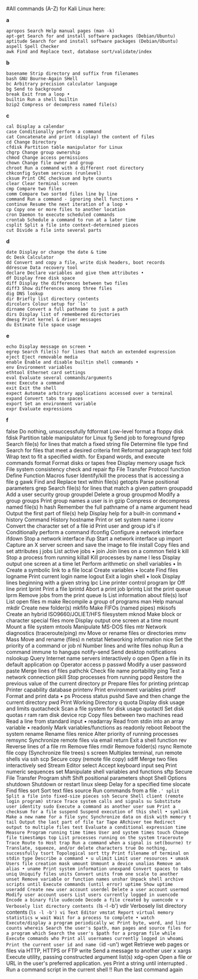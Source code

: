 #All commands (A-Z) for Kali Linux here:

**a**

    apropos Search Help manual pages (man -k)
    apt-get Search for and install software packages (Debian/Ubuntu)
    aptitude Search for and install software packages (Debian/Ubuntu)
    aspell Spell Checker
    awk Find and Replace text, database sort/validate/index
**b**

    basename Strip directory and suffix from filenames
    bash GNU Bourne-Again SHell
    bc Arbitrary precision calculator language
    bg Send to background
    break Exit from a loop •
    builtin Run a shell builtin
    bzip2 Compress or decompress named file(s)

**c**

    cal Display a calendar
    case Conditionally perform a command
    cat Concatenate and print (display) the content of files
    cd Change Directory
    cfdisk Partition table manipulator for Linux
    chgrp Change group ownership
    chmod Change access permissions
    chown Change file owner and group
    chroot Run a command with a different root directory
    chkconfig System services (runlevel)
    cksum Print CRC checksum and byte counts
    clear Clear terminal screen
    cmp Compare two files
    comm Compare two sorted files line by line
    command Run a command - ignoring shell functions •
    continue Resume the next iteration of a loop •
    cp Copy one or more files to another location
    cron Daemon to execute scheduled commands
    crontab Schedule a command to run at a later time
    csplit Split a file into context-determined pieces
    cut Divide a file into several parts

**d**

    date Display or change the date & time
    dc Desk Calculator
    dd Convert and copy a file, write disk headers, boot records
    ddrescue Data recovery tool
    declare Declare variables and give them attributes •
    df Display free disk space
    diff Display the differences between two files
    diff3 Show differences among three files
    dig DNS lookup
    dir Briefly list directory contents
    dircolors Colour setup for `ls'
    dirname Convert a full pathname to just a path
    dirs Display list of remembered directories
    dmesg Print kernel & driver messages
    du Estimate file space usage

**e**

    echo Display message on screen •
    egrep Search file(s) for lines that match an extended expression
    eject Eject removable media
    enable Enable and disable builtin shell commands •
    env Environment variables
    ethtool Ethernet card settings
    eval Evaluate several commands/arguments
    exec Execute a command
    exit Exit the shell
    expect Automate arbitrary applications accessed over a terminal
    expand Convert tabs to spaces
    export Set an environment variable
    expr Evaluate expressions

**f**

false Do nothing, unsuccessfully
fdformat Low-level format a floppy disk
fdisk Partition table manipulator for Linux
fg Send job to foreground
fgrep Search file(s) for lines that match a fixed string
file Determine file type
find Search for files that meet a desired criteria
fmt Reformat paragraph text
fold Wrap text to fit a specified width.
for Expand words, and execute commands
format Format disks or tapes
free Display memory usage
fsck File system consistency check and repair
ftp File Transfer Protocol
function Define Function Macros
fuser Identify/kill the process that is accessing a file
g
gawk Find and Replace text within file(s)
getopts Parse positional parameters
grep Search file(s) for lines that match a given pattern
groupadd Add a user security group
groupdel Delete a group
groupmod Modify a group
groups Print group names a user is in
gzip Compress or decompress named file(s)
h
hash Remember the full pathname of a name argument
head Output the first part of file(s)
help Display help for a built-in command •
history Command History
hostname Print or set system name
i
iconv Convert the character set of a file
id Print user and group id's
if Conditionally perform a command
ifconfig Configure a network interface
ifdown Stop a network interface
ifup Start a network interface up
import Capture an X server screen and save the image to file
install Copy files and set attributes
j
jobs List active jobs •
join Join lines on a common field
k
kill Stop a process from running
killall Kill processes by name
l
less Display output one screen at a time
let Perform arithmetic on shell variables •
ln Create a symbolic link to a file
local Create variables •
locate Find files
logname Print current login name
logout Exit a login shell •
look Display lines beginning with a given string
lpc Line printer control program
lpr Off line print
lprint Print a file
lprintd Abort a print job
lprintq List the print queue
lprm Remove jobs from the print queue
ls List information about file(s)
lsof List open files
m
make Recompile a group of programs
man Help manual
mkdir Create new folder(s)
mkfifo Make FIFOs (named pipes)
mkisofs Create an hybrid ISO9660/JOLIET/HFS filesystem
mknod Make block or character special files
more Display output one screen at a time
mount Mount a file system
mtools Manipulate MS-DOS files
mtr Network diagnostics (traceroute/ping)
mv Move or rename files or directories
mmv Mass Move and rename (files)
n
netstat Networking information
nice Set the priority of a command or job
nl Number lines and write files
nohup Run a command immune to hangups
notify-send Send desktop notifications
nslookup Query Internet name servers interactively
o
open Open a file in its default application
op Operator access
p
passwd Modify a user password
paste Merge lines of files
pathchk Check file name portability
ping Test a network connection
pkill Stop processes from running
popd Restore the previous value of the current directory
pr Prepare files for printing
printcap Printer capability database
printenv Print environment variables
printf Format and print data •
ps Process status
pushd Save and then change the current directory
pwd Print Working Directory
q
quota Display disk usage and limits
quotacheck Scan a file system for disk usage
quotactl Set disk quotas
r
ram ram disk device
rcp Copy files between two machines
read Read a line from standard input •
readarray Read from stdin into an array variable •
readonly Mark variables/functions as readonly
reboot Reboot the system
rename Rename files
renice Alter priority of running processes
remsync Synchronize remote files via email
return Exit a shell function
rev Reverse lines of a file
rm Remove files
rmdir Remove folder(s)
rsync Remote file copy (Synchronize file trees)
s
screen Multiplex terminal, run remote shells via ssh
scp Secure copy (remote file copy)
sdiff Merge two files interactively
sed Stream Editor
select Accept keyboard input
seq Print numeric sequences
set Manipulate shell variables and functions
sftp Secure File Transfer Program
shift Shift positional parameters
shopt Shell Options
shutdown Shutdown or restart linux
sleep Delay for a specified time
slocate Find files
sort Sort text files
source Run commands from a file `.'
split Split a file into fixed-size pieces
ssh Secure Shell client (remote login program)
strace Trace system calls and signals
su Substitute user identity
sudo Execute a command as another user
sum Print a checksum for a file
suspend Suspend execution of this shell •
symlink Make a new name for a file
sync Synchronize data on disk with memory
t
tail Output the last part of file
tar Tape ARchiver
tee Redirect output to multiple files
test Evaluate a conditional expression
time Measure Program running time
times User and system times
touch Change file timestamps
top List processes running on the system
traceroute Trace Route to Host
trap Run a command when a signal is set(bourne)
tr Translate, squeeze, and/or delete characters
true Do nothing, successfully
tsort Topological sort
tty Print filename of terminal on stdin
type Describe a command •
u
ulimit Limit user resources •
umask Users file creation mask
umount Unmount a device
unalias Remove an alias •
uname Print system information
unexpand Convert spaces to tabs
uniq Uniquify files
units Convert units from one scale to another
unset Remove variable or function names
unshar Unpack shell archive scripts
until Execute commands (until error)
uptime Show uptime
useradd Create new user account
userdel Delete a user account
usermod Modify user account
users List users currently logged in
uuencode Encode a binary file
uudecode Decode a file created by uuencode
v
v Verbosely list directory contents (`ls -l -b')
vdir Verbosely list directory contents (`ls -l -b')
vi Text Editor
vmstat Report virtual memory statistics
w
wait Wait for a process to complete •
watch Execute/display a program periodically
wc Print byte, word, and line counts
whereis Search the user's $path, man pages and source files for a program
which Search the user's $path for a program file
while Execute commands
who Print all usernames currently logged in
whoami Print the current user id and name (`id -un')
wget Retrieve web pages or files via HTTP, HTTPS or FTP
write Send a message to another user
x
xargs Execute utility, passing constructed argument list(s)
xdg-open Open a file or URL in the user's preferred application.
yes Print a string until interrupted
. Run a command script in the current shell
!! Run the last command again